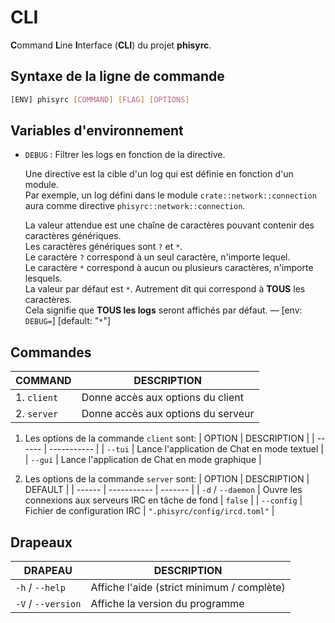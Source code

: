 # CLI

**C**ommand **L**ine **I**nterface (**CLI**) du projet **phisyrc**.

## Syntaxe de la ligne de commande

```sh
[ENV] phisyrc [COMMAND] [FLAG] [OPTIONS]
```

## Variables d'environnement

-   `DEBUG` : Filtrer les logs en fonction de la directive.

    Une directive est la cible d'un log qui est définie en fonction d'un
    module.\
    Par exemple, un log défini dans le module `crate::network::connection` aura
    comme directive `phisyrc::network::connection`.

    La valeur attendue est une chaîne de caractères pouvant contenir des
    caractères génériques.\
    Les caractères génériques sont `?` et `*`.\
    Le caractère `?` correspond à un seul caractère, n'importe lequel.\
    Le caractère `*` correspond à aucun ou plusieurs caractères,
    n'importe lesquels.\
    La valeur par défaut est `*`. Autrement dit qui correspond à **TOUS** les caractères.\
    Cela signifie que **TOUS les logs** seront affichés par défaut. —
    [env: `DEBUG=`] [default: "`*`"]

## Commandes

| COMMAND     | DESCRIPTION                        |
| ----------- | ---------------------------------- |
| 1. `client` | Donne accès aux options du client  |
| 2. `server` | Donne accès aux options du serveur |

1. Les options de la commande `client` sont:
   | OPTION | DESCRIPTION |
   | ------ | ----------- |
   | `--tui` | Lance l'application de Chat en mode textuel |
   | `--gui` | Lance l'application de Chat en mode graphique |

2. Les options de la commande `server` sont:
   | OPTION | DESCRIPTION | DEFAULT |
   | ------ | ----------- | ------- |
   | `-d` / `--daemon` | Ouvre les connexions aux serveurs IRC en tâche de fond | `false` |
   | `--config` | Fichier de configuration IRC | `".phisyrc/config/ircd.toml"` |

## Drapeaux

| DRAPEAU            | DESCRIPTION                                |
| ------------------ | ------------------------------------------ |
| `-h` / `--help`    | Affiche l'aide (strict minimum / complète) |
| `-V` / `--version` | Affiche la version du programme            |
